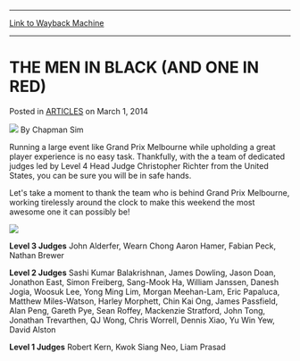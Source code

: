 
---
[Link to Wayback Machine](https://web.archive.org/web/20151021201400/http://magic.wizards.com/en/articles/archive/men-black-and-one-red-2014-03-01)

[_metadata_:author]:- "Chapman Sim"
[_metadata_:description]:- "Running a large event like Grand Prix Melbourne while upholding a great player experience is no easy task. Thankfully, with the a team of dedicated judges led by Level 4 Head Judge Christopher Richter from the United States, you can be sure you will be in safe hands. Let's take a moment to thank the team who is behind Grand Prix Melbourne, working tirelessly around the clock to make this weekend the most awesome one it can possibly be!"
[_metadata_:generator]:- "Drupal 7 (http://drupal.org)"
[_metadata_:node]:- "158501"
[_metadata_:publish_date]:- "2014-03-01"
[_metadata_:source]:- "div-main-content"
[_metadata_:title]:- "THE MEN IN BLACK (AND ONE IN RED)"
[_metadata_:wayback_capture_timestamp]:- "2015-10-21 20:14:00"
[_metadata_:wayback_raw_url]:- "https://web.archive.org/web/20151021201400id_/http://magic.wizards.com/en/articles/archive/men-black-and-one-red-2014-03-01"
[_metadata_:wayback_url]:- "http://magic.wizards.com/en/articles/archive/men-black-and-one-red-2014-03-01"
---


THE MEN IN BLACK (AND ONE IN RED)
=================================



 Posted in [ARTICLES](/en/articles)
 on March 1, 2014 






![](https://media.magic.wizards.com/styles/auth_small/public/images/person/chapman_icon_0.jpg)
By Chapman Sim










Running a large event like Grand Prix Melbourne while upholding a great player experience is no easy task. Thankfully, with the a team of dedicated judges led by Level 4 Head Judge Christopher Richter from the United States, you can be sure you will be in safe hands.


Let's take a moment to thank the team who is behind Grand Prix Melbourne, working tirelessly around the clock to make this weekend the most awesome one it can possibly be!


![](https://media.wizards.com/legacy/mtg/images/daily/events/gpmel14/judges.jpg)  

**Level 3 Judges**
John Alderfer, Wearn Chong Aaron Hamer, Fabian Peck, Nathan Brewer


**Level 2 Judges**
Sashi Kumar Balakrishnan, James Dowling, Jason Doan, Jonathon East, Simon Freiberg, Sang-Mook Ha, William Janssen, Danesh Jogia, Woosuk Lee, Yong Ming Lim, Morgan Meehan-Lam, Eric Papaluca, Matthew Miles-Watson, Harley Morphett, Chin Kai Ong, James Passfield, Alan Peng, Gareth Pye, Sean Roffey, Mackenzie Stratford, John Tong, Jonathan Trevarthen, QJ Wong, Chris Worrell, Dennis Xiao, Yu Win Yew, David Alston


**Level 1 Judges**
Robert Kern, Kwok Siang Neo, Liam Prasad


 




